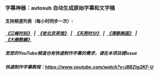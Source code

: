 ###  字幕神器：autosub 自动生成原始字幕和文字稿
####  支持频道列表（每小时同步一次）:
##### [《江峰时刻》](indexes/jiangfeng.md) &nbsp;|&nbsp; [《老北京茶馆》](indexes/teahouse.md) &nbsp;|&nbsp; [《天亮时分》](indexes/tianliang.md) &nbsp;|&nbsp; [《清聊美国》](indexes/us-stories.md) &nbsp;|&nbsp; [《大樹教練》](indexes/bigtree.md) 

##### 若您的YouTube频道也有快速制作字幕的需求，请在本项目提Issue

##### 快速制作字幕教程：https://www.youtube.com/watch?v=jBBZtg2KF-U
